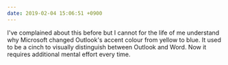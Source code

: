 ```yaml
---
date: 2019-02-04 15:06:51 +0900
---
```

I've complained about this before but I cannot for the life of me understand why Microsoft changed Outlook's accent colour from yellow to blue. It used to be a cinch to visually distinguish between Outlook and Word. Now it requires additional mental effort every time.
